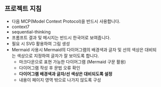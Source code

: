 ## 프로젝트 지침

- 다음 MCP(Model Context Protocol)을 반드시 사용합니다.
 - context7
 - sequential-thinking
- 프롬프트 결과 및 메시지는 반드시 한국어로 보여줍니다.
- 필요 시 SVG 활용하여 그림 생성
- Mermaid 사용시 Mermaid의 다이어그램의 배경색과 글자 및 선의 색상은 대비되는 색상으로 지정하여 글자가 잘 보이도록 합니다.
   - 마크다운으로 표현 가능한 다이어그램 (Mermaid 구문 활용)
   - 다이어그램 작성 후 문법 오류 확인
   - **다이어그램 배경색과 글자/선 색상은 대비되도록 설정**
   - 내용이 페이지 영역 밖으로 나가지 않도록 구성
